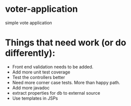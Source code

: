 voter-application
=================

simple vote application

Things that need work (or do differently):
=======================
* Front end validation needs to be added.
* Add more unit test coverage
* Test the controllers better
* Need more corner case tests. More than happy path.
* Add more javadoc
* extract properties for db to external source
* Use templates in JSPs